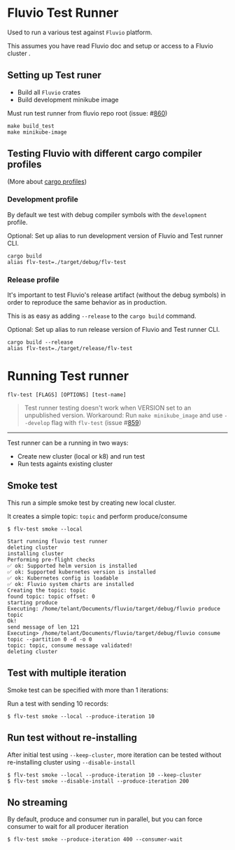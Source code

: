 # Fluvio Test Runner

Used to run a various test against `Fluvio` platform.

This assumes you have read Fluvio doc and setup or access to a Fluvio cluster .

## Setting up Test runer

* Build all `Fluvio` crates
* Build development minikube image

Must run test runner from fluvio repo root (issue: #[860](https://github.com/infinyon/fluvio/issues/860))

```
make build_test
make minikube-image
```


## Testing Fluvio with different cargo compiler profiles

(More about [cargo profiles](https://doc.rust-lang.org/cargo/reference/profiles.html))

### Development profile
By default we test with debug compiler symbols with the `development` profile.

Optional: Set up alias to run development version of Fluvio and Test runner CLI.

```
cargo build
alias flv-test=./target/debug/flv-test
```

### Release profile

It's important to test Fluvio's release artifact (without the debug symbols) in order to reproduce the same behavior as in production.

This is as easy as adding `--release` to the `cargo build` command.

Optional: Set up alias to run release version of Fluvio and Test runner CLI.

```
cargo build --release
alias flv-test=./target/release/flv-test
```

# Running Test runner

```
flv-test [FLAGS] [OPTIONS] [test-name]
```

> Test runner testing doesn't work when VERSION set to an unpublished version. Workaround: Run `make minikube_image` and use `--develop` flag with `flv-test` (issue #[859](https://github.com/infinyon/fluvio/issues/859))

---

Test runner can be a running in two ways:
- Create new cluster (local or k8) and run test
- Run tests againts existing cluster


## Smoke test

This run a simple smoke test by creating new local cluster.

It creates a simple topic: `topic` and perform produce/consume 

```
$ flv-test smoke --local

Start running fluvio test runner
deleting cluster
installing cluster
Performing pre-flight checks
✅ ok: Supported helm version is installed
✅ ok: Supported kubernetes version is installed
✅ ok: Kubernetes config is loadable
✅ ok: Fluvio system charts are installed
Creating the topic: topic
found topic: topic offset: 0
starting produce
Executing: /home/telant/Documents/fluvio/target/debug/fluvio produce topic
Ok!
send message of len 121
Executing> /home/telant/Documents/fluvio/target/debug/fluvio consume topic --partition 0 -d -o 0
topic: topic, consume message validated!
deleting cluster
```

## Test with multiple iteration

Smoke test can be specified with more than 1 iterations:

Run a test with sending 10 records:

```
$ flv-test smoke --local --produce-iteration 10
```

## Run test without re-installing

After initial test using `--keep-cluster`, more iteration can be tested without re-installing cluster using `--disable-install`

```
$ flv-test smoke --local --produce-iteration 10 --keep-cluster
$ flv-test smoke --disable-install --produce-iteration 200
```

## No streaming

By default, produce and consumer run in parallel, but you can force consumer to wait for all producer iteration

```
$ flv-test smoke --produce-iteration 400 --consumer-wait
```